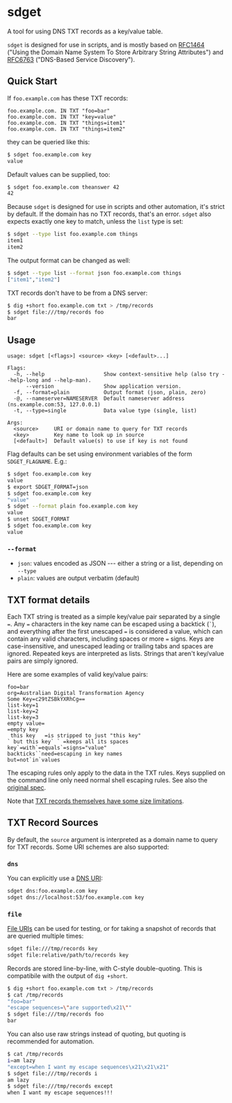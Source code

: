 # sdget
A tool for using DNS TXT records as a key/value table.

`sdget` is designed for use in scripts, and is mostly based on [RFC1464](https://tools.ietf.org/html/rfc1464) ("Using the Domain Name System To Store Arbitrary String Attributes") and [RFC6763](https://tools.ietf.org/html/rfc6763) ("DNS-Based Service Discovery").

## Quick Start

If `foo.example.com` has these TXT records:

```
foo.example.com. IN	TXT	"foo=bar"
foo.example.com. IN	TXT	"key=value"
foo.example.com. IN	TXT	"things=item1"
foo.example.com. IN	TXT	"things=item2"
```

they can be queried like this:
```bash
$ sdget foo.example.com key
value
```

Default values can be supplied, too:
```bash
$ sdget foo.example.com theanswer 42
42
```

Because `sdget` is designed for use in scripts and other automation, it's strict by default.  If the domain has no TXT records, that's an error.  `sdget` also expects exactly one key to match, unless the `list` type is set:

```bash
$ sdget --type list foo.example.com things
item1
item2
```

The output format can be changed as well:

```bash
$ sdget --type list --format json foo.example.com things
["item1","item2"]
```

TXT records don't have to be from a DNS server:

```bash
$ dig +short foo.example.com txt > /tmp/records
$ sdget file:///tmp/records foo
bar
```

## Usage

```
usage: sdget [<flags>] <source> <key> [<default>...]

Flags:
  -h, --help                   Show context-sensitive help (also try --help-long and --help-man).
      --version                Show application version.
  -f, --format=plain           Output format (json, plain, zero)
  -@, --nameserver=NAMESERVER  Default nameserver address (ns.example.com:53, 127.0.0.1)
  -t, --type=single            Data value type (single, list)

Args:
  <source>     URI or domain name to query for TXT records
  <key>        Key name to look up in source
  [<default>]  Default value(s) to use if key is not found
```

Flag defaults can be set using environment variables of the form `SDGET_FLAGNAME`.  E.g.:

```bash
$ sdget foo.example.com key
value
$ export SDGET_FORMAT=json
$ sdget foo.example.com key
"value"
$ sdget --format plain foo.example.com key
value
$ unset SDGET_FORMAT
$ sdget foo.example.com key
value
```

### `--format`

* `json`: values encoded as JSON --- either a string or a list, depending on `--type`
* `plain`: values are output verbatim (default)

## TXT format details
Each TXT string is treated as a simple key/value pair separated by a single `=`.  Any `=` characters in the key name can be escaped using a backtick (`` ` ``), and everything after the first unescaped `=` is considered a value, which can contain any valid characters, including spaces or more `=` signs.  Keys are case-insensitive, and unescaped leading or trailing tabs and spaces are ignored.  Repeated keys are interpreted as lists.  Strings that aren't key/value pairs are simply ignored.

Here are some examples of valid key/value pairs:
```
foo=bar
org=Australian Digital Transformation Agency
Some Key=c29tZSBkYXRhCg==
list-key=1
list-key=2
list-key=3
empty value=
=empty key
 this key   =is stripped to just "this key"
` but this key` ` =keeps all its spaces
key`=with`=equals`=signs="value"
backticks``need=escaping in key names
but=not`in`values
```

The escaping rules only apply to the data in the TXT rules.  Keys supplied on the command line only need normal shell escaping rules.  See also the [original spec](https://tools.ietf.org/html/rfc1464#page-2).

Note that [TXT records themselves have some size limitations](https://tools.ietf.org/html/rfc6763#section-6.1).

## TXT Record Sources
By default, the `source` argument is interpreted as a domain name to query for TXT records.  Some URI schemes are also supported:

### `dns`
You can explicitly use a [DNS URI](https://tools.ietf.org/html/rfc4501):

```bash
sdget dns:foo.example.com key
sdget dns://localhost:53/foo.example.com key
```

### `file`
[File URIs](https://en.wikipedia.org/wiki/File_URI_scheme) can be used for testing, or for taking a snapshot of records that are queried multiple times:

```bash
sdget file:///tmp/records key
sdget file:relative/path/to/records key
```

Records are stored line-by-line, with C-style double-quoting.  This is compatibile with the output of `dig +short`.

```bash
$ dig +short foo.example.com txt > /tmp/records
$ cat /tmp/records
"foo=bar"
"escape sequences=\"are supported\x21\""
$ sdget file:///tmp/records foo
bar
```

You can also use raw strings instead of quoting, but quoting is recommended for automation.

```bash
$ cat /tmp/records
i=am lazy
"except=when I want my escape sequences\x21\x21\x21"
$ sdget file:///tmp/records i
am lazy
$ sdget file:///tmp/records except
when I want my escape sequences!!!
```
